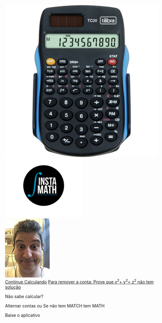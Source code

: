 <!DOCTYPE html>
<html lang="en">
    <header>
        <meta charset="utf-8">
        <meta name="viewport" content="width=device-width, initial-scale-1.0">
        <link rel="stylesheet" href="style.css">
        <title>Instagrm</title>
    </header>
    <body>
        <div class="instamath-wrapper">
            <div class="instamath-calc">
                <img src="calculadora.jpg" alt="calculadora">
            </div>
            <div class="instamath-continue">
                <div class="group">
                    <div class="instamath_logo">
                    <img src="images.png" classe="instamath_logo" alt="logo instamath">
                    </div>
                    <div class="profile-foto">
                    <img src="perfil.jpg" class="profile-foto" alt="Foto do perfil">
                    </div>                       
                    <a href="#" class="instamath_login">Continue Calculando</a>
                    <a href="#" class="instamath_logout">Para remover a conta: Prove que x<sup>2</sup>+ y<sup>2</sup>= z<sup>2</sup> não tem solução</a>
                </div>
                <div class="group">
                    <p class="not-account">Não sabe calcular?</p>
                    <p class="not-account">
                        <span class="link-blue">Alternar contas</span>
                        ou 
                        <span class="link-blue">Se não tem MATCH tem MATH</span>
                    </p>
                </div>
                <div class="get-the-app">
                    <p class="get-app">Baixe o aplicativo</p>
                    <div class="Download">
                        <a href="#" class="app-download"></a>
                        <a href="#" class="app-download"></a>
                    </div>
                </div>
            </div>
        </div>
    </body>
</html>